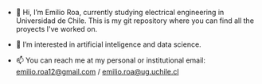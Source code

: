 - 👋 Hi, I’m Emilio Roa, currently studying electrical engineering in Universidad de Chile. This is my git repository where you can find all the proyects I've worked on.
- 👀 I’m interested in artificial inteligence and data science.

- 📫 You can reach me at my personal or institutional email: emilio.roa12@gmail.com / emilio.roa@ug.uchile.cl


<!---
ERoa98/ERoa98 is a ✨ special ✨ repository because its `README.md` (this file) appears on your GitHub profile.
You can click the Preview link to take a look at your changes.
--->
